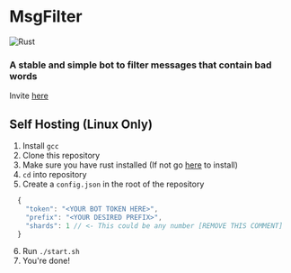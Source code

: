 # MsgFilter
![Rust](https://github.com/aRandomGithubUser/msgfilter/workflows/Rust/badge.svg)
### A stable and simple bot to filter messages that contain bad words

Invite [here](https://bit.ly/__msgfilter)


## Self Hosting (Linux Only) 

1. Install `gcc`
2. Clone this repository
3. Make sure you have rust installed (If not go [here](https://rustup.rs) to install)
4. `cd` into repository
5. Create a `config.json` in the root of the repository 
```js
  {
    "token": "<YOUR BOT TOKEN HERE>",
    "prefix": "<YOUR DESIRED PREFIX>",
    "shards": 1 // <- This could be any number [REMOVE THIS COMMENT]
  }
```
6. Run `./start.sh`
7. You're done!
